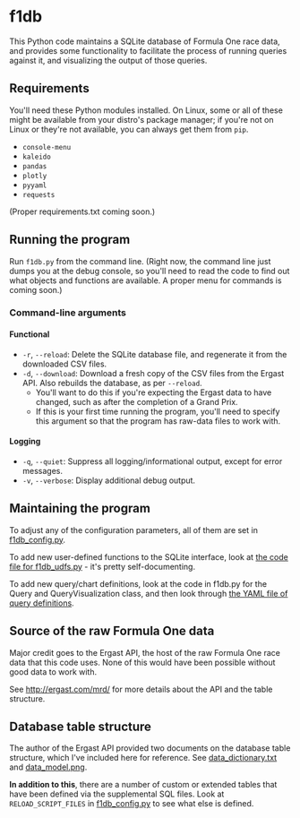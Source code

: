 # f1db

This Python code maintains a SQLite database of Formula One race data, and provides some functionality to facilitate the process of running queries against it, and visualizing the output of those queries.

## Requirements

You'll need these Python modules installed. On Linux, some or all of these might be available from your distro's package manager; if you're not on Linux or they're not available, you can always get them from  `pip`.

- `console-menu`
- `kaleido`
- `pandas`
- `plotly`
- `pyyaml`
- `requests`

(Proper requirements.txt coming soon.)

## Running the program

Run `f1db.py` from the command line. (Right now, the command line just dumps you at the debug console, so you'll need to read the code to find out what objects and functions are available. A proper menu for commands is coming soon.)

### Command-line arguments

#### Functional

- `-r`, `--reload`: Delete the SQLite database file, and regenerate it from the downloaded CSV files.
- `-d`, `--download`: Download a fresh copy of the CSV files from the Ergast API. Also rebuilds the database, as per `--reload`.
  - You'll want to do this if you're expecting the Ergast data to have changed, such as after the completion of a Grand Prix.
  - If this is your first time running the program, you'll need to specify this argument so that the program has raw-data files to work with.

#### Logging

- `-q`, `--quiet`: Suppress all logging/informational output, except for error messages.
- `-v`, `--verbose`: Display additional debug output.

## Maintaining the program

To adjust any of the configuration parameters, all of them are set in [f1db_config.py](f1db_config.py).

To add new user-defined functions to the SQLite interface, look at [the code file for f1db_udfs.py](f1db_udfs.py) - it's pretty self-documenting.

To add new query/chart definitions, look at the code in f1db.py for the Query and QueryVisualization class, and then look through [the YAML file of query definitions](f1db_queries.yml).

## Source of the raw Formula One data

Major credit goes to the Ergast API, the host of the raw Formula One race data that this code uses. None of this would have been possible without good data to work with.

See http://ergast.com/mrd/ for more details about the API and the table structure.

## Database table structure

The author of the Ergast API provided two documents on the database table structure, which I've included here for reference. See [data_dictionary.txt](data_dictionary.txt) and [data_model.png](data_model.png).

**In addition to this**, there are a number of custom or extended tables that have been defined via the supplemental SQL files. Look at `RELOAD_SCRIPT_FILES` in [f1db_config.py](f1db_config.py) to see what else is defined.